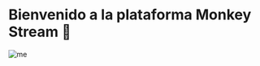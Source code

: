 # **Bienvenido a la plataforma Monkey Stream** :monkey:

![me](https://img.freepik.com/fotos-premium/monos-gafas-3d-estan-sentados-cine-grandes-vasos-palomitas-maiz-generados-ia_990017-426.jpg)


